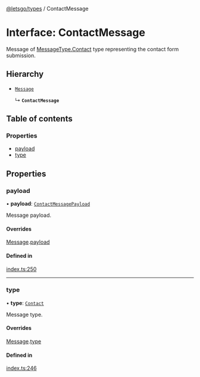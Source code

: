 [@letsgo/types](../README.md) / ContactMessage

# Interface: ContactMessage

Message of [MessageType.Contact](../enums/MessageType.md#contact) type representing the contact form submission.

## Hierarchy

- [`Message`](Message.md)

  ↳ **`ContactMessage`**

## Table of contents

### Properties

- [payload](ContactMessage.md#payload)
- [type](ContactMessage.md#type)

## Properties

### payload

• **payload**: [`ContactMessagePayload`](ContactMessagePayload.md)

Message payload.

#### Overrides

[Message](Message.md).[payload](Message.md#payload)

#### Defined in

[index.ts:250](https://github.com/47chapters/letsgo/blob/06da252/packages/types/src/index.ts#L250)

___

### type

• **type**: [`Contact`](../enums/MessageType.md#contact)

Message type.

#### Overrides

[Message](Message.md).[type](Message.md#type)

#### Defined in

[index.ts:246](https://github.com/47chapters/letsgo/blob/06da252/packages/types/src/index.ts#L246)
